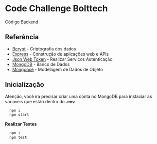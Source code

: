 
# Code Challenge Bolttech 

Código Backend


## Referência

 - [Bcrypt](https://www.npmjs.com/package/bcrypt) - Criptografia dos dados
 - [Express](https://expressjs.com/pt-br/starter/installing.html) - Construção de aplicações web e APIs
 - [Json Web Token](https://jwt.io/introduction) - Realizar Serviços Autenticação
 - [MongoDB](https://www.mongodb.com/pt-br/atlas/database) - Banco de Dados
 - [Mongoose](https://mongoosejs.com/docs/guide.html) - Modelagem de Dados de Objeto


## Inicialização

Atenção, você ira precisar criar uma conta no MongoDB para instaciar as variaveis que estão dentro do **.env**

```bash
  npm i
  npm start
```
**Realizar Testes**
```bash
  npm i
  npm test
```


